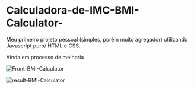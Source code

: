 # Calculadora-de-IMC-BMI-Calculator-
Meu primeiro projeto pessoal (simples, porém muito agregador) utilizando Javascript puro/ HTML e CSS.

Ainda em processo de melhoria

![Front-BMI-Calculator](https://user-images.githubusercontent.com/104342564/195970268-88999281-db37-42d6-acf7-cfeaec850322.png)

![result-BMI-Calculator](https://user-images.githubusercontent.com/104342564/195970271-ae9ee3b3-2258-41ad-8b70-09c4cfb68ea8.png)
